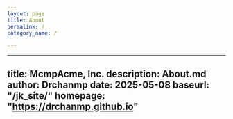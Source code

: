 ```yaml
---
layout: page
title: About
permalink: /
category_name: /

---
```

---
title: McmpAcme, Inc.
description: About.md
author: Drchanmp
date: 2025-05-08
baseurl: "/jk_site/"
homepage: "https://drchanmp.github.io"
---